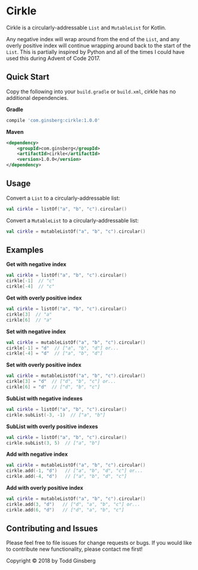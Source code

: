 # Cirkle
Cirkle is a circularly-addressable `List` and `MutableList` for Kotlin.

Any negative index will wrap around from the end of the `List`, and any overly positive index will continue wrapping around back to the start of the `List`. This is partially inspired by Python and all of the times I could have used this during Advent of Code 2017.

## Quick Start

Copy the following into your `build.gradle` or `build.xml`, cirkle has no additional dependencies.

**Gradle**
```groovy
compile 'com.ginsberg:cirkle:1.0.0'
```

**Maven**
```xml
<dependency>
    <groupId>com.ginsberg</groupId>
    <artifactId>cirkle</artifactId>
    <version>1.0.0</version>
</dependency>
```

## Usage

Convert a `List` to a circularly-addressable list:

```kotlin
val cirkle = listOf("a", "b", "c").circular()
```

Convert a `MutableList` to a circularly-addressable list:

```kotlin
val cirkle = mutableListOf("a", "b", "c").circular()
```

## Examples

**Get with negative index**
```kotlin
val cirkle = listOf("a", "b", "c").circular()
cirkle[-1]  // "c"
cirkle[-4]  // "c"
```

**Get with overly positive index**
```kotlin
val cirkle = listOf("a", "b", "c").circular()
cirkle[3]  // "a"
cirkle[6]  // "a"
```

**Set with negative index**
```kotlin
val cirkle = mutableListOf("a", "b", "c").circular()
cirkle[-1] = "d"  // ["a", "b", "d"] or...
cirkle[-4] = "d"  // ["a", "b", "d"]
```


**Set with overly positive index**
```kotlin
val cirkle = mutableListOf("a", "b", "c").circular()
cirkle[3] = "d"  // ["d", "b", "c"] or...
cirkle[6] = "d"  // ["d", "b", "c"]
```


**SubList with negative indexes**
```kotlin
val cirkle = listOf("a", "b", "c").circular()
cirkle.subList(-3, -1)  // ["a", "b"]
```


**SubList with overly positive indexes**
```kotlin
val cirkle = listOf("a", "b", "c").circular()
cirkle.subList(3, 5)  // ["a", "b"]
```


**Add with negative index**
```kotlin
val cirkle = mutableListOf("a", "b", "c").circular()
cirkle.add(-1, "d")   // ["a", "b", "d", "c"] or...
cirkle.add(-4, "d")   // ["a", "b", "d", "c"]
```


**Add with overly positive index**
```kotlin
val cirkle = mutableListOf("a", "b", "c").circular()
cirkle.add(3, "d")   // ["d", "a", "b", "c"] or...
cirkle.add(6, "d")   // ["d", "a", "b", "c"]
```


## Contributing and Issues

Please feel free to file issues for change requests or bugs. If you would like to contribute new functionality, please contact me first!

Copyright &copy; 2018 by Todd Ginsberg